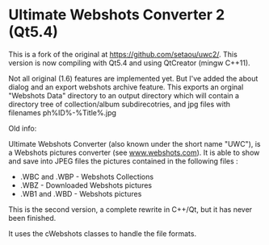 Ultimate Webshots Converter 2 (Qt5.4)
=====================================
This is a fork of the original at https://github.com/setaou/uwc2/.
This version is now compiling with Qt5.4 and using QtCreator (mingw C++11).

Not all original (1.6) features are implemented yet. But I've added the about dialog
and an export webshots archive feature. This exports an orginal "Webshots Data" directory to an output directory which will contain a directory tree of collection/album subdirecotries, and jpg files with filenames ph%ID%-%Title%.jpg

Old info:

Ultimate Webshots Converter (also known under the short name "UWC"), is a Webshots pictures converter (see www.webshots.com).
It is able to show and save into JPEG files the pictures contained in the following files : 

 * .WBC and .WBP - Webshots Collections
 * .WBZ - Downloaded Webshots pictures
 * .WB1 and .WBD - Webshots pictures

This is the second version, a complete rewrite in C++/Qt, but it has never been finished.

It uses the cWebshots classes to handle the file formats.

